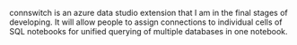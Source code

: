 connswitch is an azure data studio extension that I am in the final stages of developing. It will allow people to assign connections to individual cells of SQL notebooks for unified querying of multiple databases in one notebook.
